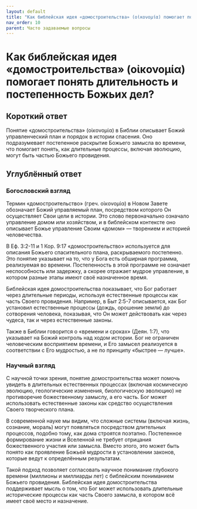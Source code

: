 ```yaml
---
layout: default
title: "Как библейская идея «домостроительства» (οἰκονομία) помогает понять длительность и постепенность Божьих дел?"
nav_order: 10
parent: Часто задаваемые вопросы
---
```


# Как библейская идея «домостроительства» (οἰκονομία) помогает понять длительность и постепенность Божьих дел?

## Короткий ответ

Понятие «домостроительства» (οἰκονομία) в Библии описывает Божий управленческий план и порядок в истории спасения. Оно подразумевает постепенное раскрытие Божьего замысла во времени, что помогает понять, как длительные процессы, включая эволюцию, могут быть частью Божьего провидения.

## Углублённый ответ

### Богословский взгляд

Термин «домостроительство» (греч. οἰκονομία) в Новом Завете обозначает Божий управляемый план, посредством которого Он осуществляет Свои цели в истории. Это слово первоначально означало управление домом или хозяйством, и в библейском контексте оно описывает Божье управление Своим «домом» — творением и историей человечества.

В Еф. 3:2-11 и 1 Кор. 9:17 «домостроительство» используется для описания Божьего спасительного плана, раскрываемого постепенно. Это понятие указывает на то, что у Бога есть обширная программа, реализуемая во времени. Постепенность в этой программе не означает неспособность или задержку, а скорее отражает мудрое управление, в котором разные этапы имеют своё назначенное время.

Библейская идея домостроительства показывает, что Бог работает через длительные периоды, используя естественные процессы как часть Своего провидения. Например, в Быт 2:5-7 описывается, как Бог установил естественные процессы (дождь, орошение земли) до сотворения человека, показывая, что Он может действовать как через чудеса, так и через естественные законы.

Также в Библии говорится о «времени и сроках» (Деян. 1:7), что указывает на Божий контроль над ходом истории. Бог не ограничен человеческим восприятием времени, и Его замысел реализуется в соответствии с Его мудростью, а не по принципу «быстрее — лучше».

### Научный взгляд

С научной точки зрения, понятие домостроительства может помочь увидеть в длительных естественных процессах (включая космическую эволюцию, геологические изменения, биологическую эволюцию) не противоречие божественному замыслу, а его часть. Бог может использовать естественные законы как средство осуществления Своего творческого плана.

В современной науке мы видим, что сложные системы (включая жизнь, сознание, мораль) могут появляться посредством длительных процессов, подобно тому, как дома строятся поэтапно. Постепенное формирование жизни и Вселенной не требует отрицания божественного участия или замысла. Вместо этого, это может быть понято как проявление Божьей мудрости в установлении законов, которые ведут к определённым результатам.

Такой подход позволяет согласовать научное понимание глубокого времени (миллионы и миллиарды лет) с библейским пониманием Божьего провидения. Библейская идея домостроительства поддерживает мысль о том, что Бог может использовать длительные исторические процессы как часть Своего замысла, в котором всё имеет своё место и назначение.